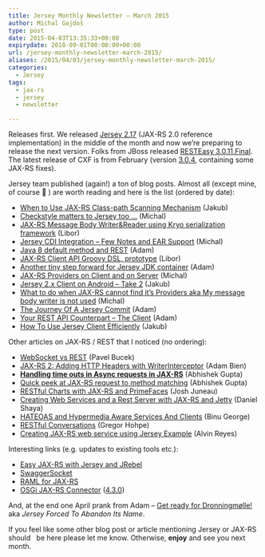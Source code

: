 ```yaml
---
title: Jersey Monthly Newsletter – March 2015
author: Michal Gajdoš
type: post
date: 2015-04-03T13:35:33+00:00
expirydate: 2018-09-01T00:00:00+00:00
url: /jersey-monthly-newsletter-march-2015/
aliases: /2015/04/03/jersey-monthly-newsletter-march-2015/
categories:
  - Jersey
tags:
  - jax-rs
  - jersey
  - newsletter

---
```

Releases first. We released <a href="https://blogs.oracle.com/japod/entry/jersey_2_17_has_been">Jersey 2.17</a> (JAX-RS 2.0 reference implementation) in the middle of the month and now we&#8217;re preparing to release the next version. Folks from JBoss released <a href="https://issues.jboss.org/browse/RESTEASY/fixforversion/12325993/?selectedTab=com.atlassian.jira.jira-projects-plugin:version-summary-panel">RESTEasy 3.0.11.Final</a>. The latest release of CXF is from February (version <a href="https://issues.apache.org/jira/secure/ReleaseNote.jspa?projectId=12310511&styleName=Html&Create=Create&version=12329066">3.0.4</a>, containing some JAX-RS fixes).

<!--more-->

Jersey team published (again!) a ton of blog posts. Almost all (except mine, of course 🙂 ) are worth reading and here is the list (ordered by date):

  * <a href="https://blogs.oracle.com/japod/entry/when_to_use_jax_rs">When to Use JAX-RS Class-path Scanning Mechanism</a> (Jakub)
  * <a href="/2015/03/06/checkstyle-matters-to-jersey-too/">Checkstyle matters to Jersey too …</a> (Michal)
  * <a href="http://yatel.kramolis.cz/2015/03/jax-rs-message-body-writer-using-kryo.html">JAX-RS Message Body Writer&Reader using Kryo serialization framework</a> (Libor)
  * <a href="/2015/03/11/jersey-cdi-integration-few-notes-and-ear-support/">Jersey CDI Integration – Few Notes and EAR Support</a> (Michal)
  * <a href="http://hnusfialovej.cz/2015/03/11/java-8-default-method-and-rest/">Java 8 default method and REST</a> (Adam)
  * <a href="http://yatel.kramolis.cz/2015/03/jax-rs-client-api-groovy-dsl-prototype.html">JAX-RS Client API Groovy DSL, prototype</a> (Libor)
  * <a href="http://hnusfialovej.cz/2015/03/11/another-tiny-step-forward-for-jersey-jdk-container/">Another tiny step forward for Jersey JDK container</a> (Adam)
  * <a href="/2015/03/17/jax-rs-providers-on-client-and-on-server/">JAX-RS Providers on Client and on Server</a> (Michal)
  * <a href="https://blogs.oracle.com/japod/entry/jersey_2_x_client_on1">Jersey 2.x Client on Android &#8211; Take 2</a> (Jakub)
  * <a href="/2015/03/24/what-to-do-when-jax-rs-cannot-find-its-providers-aka-my-message-body-writer-is-not-used/">What to do when JAX-RS cannot find it’s Providers aka My message body writer is not used</a> (Michal)
  * <a href="http://hnusfialovej.cz/2015/03/25/the-journey-of-jersey-commit/">The Journey Of A Jersey Commit</a> (Adam)
  * <a href="http://hnusfialovej.cz/2015/03/25/your-rest-api-counterpart-client/">Your REST API Counterpart – The Client</a> (Adam)
  * <a href="https://blogs.oracle.com/japod/entry/how_to_use_jersey_client">How To Use Jersey Client Efficiently</a> (Jakub)

Other articles on JAX-RS / REST that I noticed (no ordering):

  * <a href="https://blogs.oracle.com/PavelBucek/entry/websocket_vs_rest">WebSocket vs REST</a> (Pavel Bucek)
  * <a href="http://www.adam-bien.com/roller/abien/entry/jax_rs_2_adding_http">JAX-RS 2: Adding HTTP Headers with WriterInterceptor</a> (Adam Bien)
  * **<a href="https://abhirockzz.wordpress.com/2015/03/16/handling-time-outs-in-async-requests-in-jax-rs">Handling time outs in Async requests in JAX-RS</a>** (Abhishek Gupta)
  * <a href="https://abhirockzz.wordpress.com/2015/03/02/quick-peek-at-jax-rs-request-to-method-matching/">Quick peek at JAX-RS request to method matching</a> (Abhishek Gupta)
  * <a href="http://jj-blogger.blogspot.in/2015/02/restful-charts-with-jax-rs-and.html">RESTful Charts with JAX-RS and PrimeFaces</a> (Josh Juneau)
  * <a href="http://www.javacodegeeks.com/2015/03/creating-web-services-and-a-rest-server-with-jax-rs-and-jetty.html">Creating Web Services and a Rest Server with JAX-RS and Jetty</a> (Daniel Shaya)
  * <a href="http://java.globinch.com/enterprise-java/web-services/rest-jax-rs/hateoas-hypermedia-aware-services-clients-rest-constraint">HATEOAS and Hypermedia Aware Services And Clients</a> (Binu George)
  * <a href="http://www.eaipatterns.com/ramblings/81_restconversation.html">RESTful Conversations</a> (Gregor Hohpe)
  * <a href="http://examples.javacodegeeks.com/enterprise-java/rest/jersey/creating-jax-rs-web-service-using-jersey-example/">Creating JAX-RS web service using Jersey Example</a> (Alvin Reyes)

Interesting links (e.g. updates to existing tools etc.):

  * <a href="https://www.voxxed.com/blog/2015/03/rebellabs-jax-rs/">Easy JAX-RS with Jersey and JRebel</a>
  * <a href="https://github.com/swagger-api/swagger-socket">SwaggerSocket</a>
  * <a href="https://github.com/mulesoft/raml-for-jax-rs">RAML for JAX-RS</a>
  * <a href="https://github.com/hstaudacher/osgi-jax-rs-connector">OSGi JAX-RS Connector</a> (<a href="https://github.com/hstaudacher/osgi-jax-rs-connector/releases/tag/4.3.0">4.3.0</a>)

And, at the end one April prank from Adam – <a href="http://hnusfialovej.cz/2015/04/01/not-just-rumors-jersey-forced-to-abandon-its-name/">Get ready for Dronningmølle!</a> aka _Jersey Forced To Abandon Its Name_.

If you feel like some other blog post or article mentioning Jersey or JAX-RS should   be here please let me know. Otherwise, **enjoy** and see you next month.